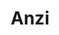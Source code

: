 ---
title: Anzi
date: 
draft: false

# descripcion
description : Argolla de plata pasante cierre italiano

materials: Plata 925

color: Plateado

dimensions: 2,9cm

code: 01-11-0480

type: "Aros"

categories: []

# Images
# first image will be shown in the product page
images:
  # - image: "images/path_to_image"
  # La ubicacion de las imagenes es imagenes/Aros/Aros.Argollas/01-11-0480-anzi
  - image: "./images/aros/argollas/01-11-0480_a.JPG"
  - image: "./images/aros/argollas/01-11-0480_b.JPG"
---